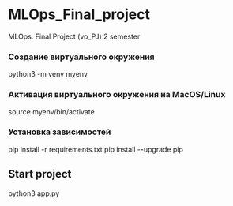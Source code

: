 # MLOps_Final_project
MLOps. Final Project (vo_PJ) 2 semester

### Создание виртуального окружения
python3 -m venv myenv

### Активация виртуального окружения на MacOS/Linux
source myenv/bin/activate

### Установка зависимостей
pip install -r requirements.txt
pip install --upgrade pip

## Start project
python3 app.py